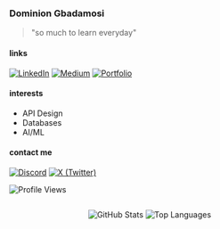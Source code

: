 <div align="left">

### Dominion Gbadamosi  
> "so much to learn everyday"

#### links  
[![LinkedIn](https://img.shields.io/badge/LinkedIn-0A66C2?style=flat-rounded&logo=linkedin&logoColor=white)](https://www.linkedin.com/dominion-gbadamosi)
[![Medium](https://img.shields.io/badge/Medium-000000?style=flat-rounded&logo=medium&logoColor=white)](https://medium.com/@dngi267)
[![Portfolio](https://img.shields.io/badge/Portfolio-FF4088?style=flat-rounded&logo=vercel&logoColor=white&target=_blank)](https://dominion-gbadamosi.xyz)

#### interests  
- API Design  
- Databases  
- AI/ML  

#### contact me  
[![Discord](https://img.shields.io/badge/Discord-5865F2?style=flat-rounded&logo=discord&logoColor=white)](https://discord.com/users/267dngi)
[![X (Twitter)](https://img.shields.io/badge/Twitter/X-000000?style=flat-rounded&logo=x&logoColor=white)](https://www.x.com/_dngi)
  
![Profile Views](https://komarev.com/ghpvc/?username=kiing-dom&color=000000&style=flat-rounded)

<div style="display: flex; justify-content: center; gap: 10px; flex-wrap: wrap;">
  
![GitHub Stats](https://github-readme-stats.vercel.app/api?username=kiing-dom&show_icons=true&locale=en&theme=rose&hide_title=true&card_width=300)
![Top Languages](https://github-readme-stats.vercel.app/api/top-langs/?username=kiing-dom&layout=compact&hide_border=true&langs_count=6&show_icons=true&hide=Jupyter%20Notebook,HTML,CSS&theme=rose&card_width=300)

</div>

</div>
